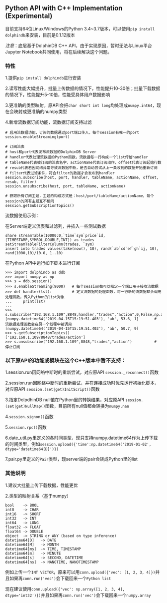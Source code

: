 ## Python API with C++ Implementation (Experimental)

目前支持64位Linux/Windows的Python 3.4~3.7版本，可以使用`pip install dolphindb`来安装，目前是0.1.12版本

*注意*：底层基于DolphinDB C++ API，由于实现原因，暂时无法与Linux平台Jupyter Notebook共同使用，将在后续解决这个问题。

### 特性

1.提供`pip install dolphindb`进行安装

2.读写性能大幅提升，批量上传数据的情况下，性能提升10-30倍；批量下载数据的情况下，性能提升5-10倍，性能受具体用户数据影响

3.更准确的类型映射，原API会把`char short int long`均处理成`numpy.int64`，现在会映射成更准确的numpy类型

4.新增流数据订阅功能，流数据订阅支持过滤

```
# 启用流数据功能，订阅的数据通过port端口传入，每个session有唯一的port
session.enableStreaming(port)

# 订阅流表
# host和port代表发布流数据的DolphinDB Server
# handler代表处理流数据的Python函数，流数据每一行构成一个list传给handler
# tableName代表被订阅的流表名字，actionName代表订阅动作，offset代表订阅起始行数
# resub代表若因网络异常导致流数据中断，是否自动尝试从上一条收到的数据开始重新订阅
# filter代表过滤条件，符合filter的数据才会发布到handler
session.subscribe(host, port, handler, tableName, actionName, offset, resub, filter)
session.unsubscribe(host, port, tableName, actionName)

# 获取所有订阅主题，主题的构成方式是：host/port/tableName/actionName，每个session的所有主题互不相同
session.getSubscriptionTopics()
```

流数据使用示例：

在Server端定义流表和过滤列，并插入一些测试数据

```
share streamTable(10000:0,`time`sym`price`id, [TIMESTAMP,SYMBOL,DOUBLE,INT]) as trades
setStreamTableFilterColumn(trades, `sym)
insert into trades values(take(now(), 10), rand(`ab`cd`ef`gh`ij, 10), rand(1000,10)/10.0, 1..10)
```

在Python API中运行如下脚本进行订阅

```
>>> import dolphindb as ddb
>>> import numpy as np
>>> s = ddb.session()
>>> s.enableStreaming(9000)   # 每个session都可以指定一个端口用于接收流数据
>>> def handler(lst):         # 定义流数据的处理函数，每一行新的流数据都会调用处理函数，传入Python的list对象
...     print(lst)
...
>>> s.subscribe("192.168.1.109",8848,handler,"trades","action",0,False,np.array(['ab']))
[numpy.datetime64('2019-04-15T15:19:51.403'), 'ab', 53.6, 1]       # 流数据处理函数会在另一个线程中被调用
[numpy.datetime64('2019-04-15T15:19:51.403'), 'ab', 50.7, 9]
>>> s.getSubscriptionTopics()
['192.168.1.109/8848/trades/action']
>>> s.unsubscribe("192.168.1.109",8848,"trades","action")          # 停止订阅
```

### 以下原API的功能或模块在这个C++版本中**暂不支持**：

1.session.run因网络中断时的重新尝试，对应原API `session._reconnect()`函数

2.session.run因网络中断时的重新尝试，并在连接成功时优先运行初始化脚本，对应原API `session.(set|get)InitScript()`函数

3.指定DolpdhinDB null值在Python里的转换结果，对应原API `session.(set|get)NullMap()`函数，目前所有null值都会转换为`numpy.nan`

4.`session.signon()`函数

5.`session.rpc()`函数

6.date_util.py里定义的各时间类型，现只支持numpy.datetime64作为上传下载的时间类型，例如`session.upload({'time':np.datetime64('2019-01-02', dtype='datetime64[D]')})`

7.pair.py里定义的`Pair`类型，现server端的pair会转成Python里的list

### 其他说明

1.建议大批量上传下载数据，性能更优

2.类型的映射关系（基于numpy）

```
bool    -> BOOL
int8    -> CHAR
int16   -> SHORT
int32   -> INT
int64   -> LONG
float32 -> FLOAT
float64 -> DOUBLE
object  -> STRING or ANY (based on type inference)
datetime64[D]   -> DATE
datetime64[M]   -> MONTH
datetime64[ms]  -> TIME, TIMESTAMP
datetime64[m]   -> MINUTE
datetime64[s]   -> SECOND, DATETIME
datetime64[ns]  -> NANOTIME, NANOTIMESTAMP
```

例如上传一个`INT VECTOR`，原来可以用`conn.upload({'vec': [1, 2, 3, 4]})`并且如果再`conn.run('vec')`会下载回来一个`Python list`

现在建议使用`conn.upload({'vec': np.array([1, 2, 3, 4], dtype='int32')})`并且如果再`conn.run('vec')`会下载回来一个`numpy.array`
